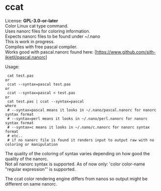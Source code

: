 # ccat
License: **GPL-3.0-or-later**  
Color Linux cat type command.  
Uses nanorc files for coloring information.  
Expects nanorc files to be found under ~/.nano  
This is work in progress.  
Compiles with free pascal compiler.  
Works good with pascal.nanorc found here: [https://www.github.com/sith-ikjetil/pascal.nanorc]  

Usage:  
```
 cat test.pas
or
 ccat --syntax=pascal test.pas
or
 ccat --syntax=pascal < test.pas
or
 cat test.pas | ccat --syntax=pascal
where
 # --syntax=pascal means it looks in ~/.nano/pascal.nanorc for nanorc syntax format
 # --syntax=perl means it looks in ~/.nano/perl.nanorc for nanorc syntax format
 # --syntax=c means it looks in ~/.nano/c.nanorc for nanorc syntax format 
 # etc..
 # if no nanorc file is found it renders input to output raw with no coloring or manipulation
```
The quality of the coloring of syntax varies depending on how good the quality of the nanorc.  
Not all nanorc syntax is supported. As of now only: 'color color-name "regular expression"' is supported.  

The ccat color rendering engine differs from nanos so output might be different on same nanorc.  


